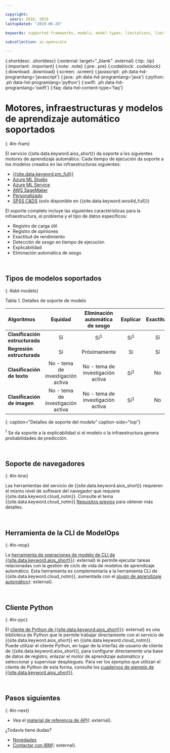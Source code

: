 ```yaml
---

copyright:
  years: 2018, 2019
lastupdated: "2019-06-28"

keywords: supported frameworks, models, model types, limitations, limits

subcollection: ai-openscale

---
```


{:shortdesc: .shortdesc}
{:external: target="_blank" .external}
{:tip: .tip}
{:important: .important}
{:note: .note}
{:pre: .pre}
{:codeblock: .codeblock}
{:download: .download}
{:screen: .screen}
{:javascript: .ph data-hd-programlang='javascript'}
{:java: .ph data-hd-programlang='java'}
{:python: .ph data-hd-programlang='python'}
{:swift: .ph data-hd-programlang='swift'}
{:faq: data-hd-content-type='faq'}

# Motores, infraestructuras y modelos de aprendizaje automático soportados
{: #in-fram}

El servicio {{site.data.keyword.aios_short}} da soporte a los siguientes motores de aprendizaje
automático. Cada tiempo de ejecución da soporte a los modelos creados en las infraestructuras siguientes:

- [{{site.data.keyword.pm_full}}](/docs/services/ai-openscale?topic=ai-openscale-frmwrks-wml#frmwrks-wml) 
- [Azure ML Studio](/docs/services/ai-openscale?topic=ai-openscale-frmwrks-azure#frmwrks-azure)
- [Azure ML Service](/docs/services/ai-openscale?topic=ai-openscale-frmwrks-azureservice#frmwrks-azureservice)
- [AWS SageMaker](/docs/services/ai-openscale?topic=ai-openscale-frmwrks-aws-sage#frmwrks-aws-sage)
- [Personalizado](/docs/services/ai-openscale?topic=ai-openscale-frmwrks-custom#frmwrks-custom)
- [SPSS C&DS](/docs/services/ai-openscale?topic=ai-openscale-frmwrks-spss#frmwrks-spss) (solo disponible en
{{site.data.keyword.wos4d_full}})


El soporte completo incluye las siguientes características para la infraestructura, el problema y el tipo de datos específicos:

- Registro de carga útil	
- Registro de opiniones	
- Exactitud de rendimiento	
- Detección de sesgo en tiempo de ejecución	
- Explicabilidad	
- Eliminación automática de sesgo

<p>&nbsp;</p>


## Tipos de modelos soportados
{: #abt-models}

Tabla 1. Detalles de soporte de modelo

| Algoritmos | **Equidad** | **Eliminación automática de sesgo** | **Explicar** | **Exactitud** |
|:---|:---:|:---:|:---:|:---:|
| **Clasificación estructurada** | Sí | Sí<sup>1</sup> | Sí<sup>1</sup> | Sí |
| **Regresión estructurada**     | Sí | Próximamente | Sí | Sí |
| **Clasificación de texto**       | No - tema de investigación activa | No - tema de investigación activa | Sí<sup>1</sup> | No |
| **Clasificación de imagen**      | No - tema de investigación activa | No - tema de investigación activa | Sí<sup>1</sup> | No ||
{: caption="Detalles de soporte del modelo" caption-side="top"}

<sup>1</sup> Se da soporte a la explicabilidad si el modelo o la infraestructura genera probabilidades de predicción.

<p>&nbsp;</p>

## Soporte de navegadores
{: #in-brw}

Las herramientas del servicio de {{site.data.keyword.aios_short}} requieren el mismo nivel de software del navegador que requiere {{site.data.keyword.cloud_notm}}. Consulte el tema {{site.data.keyword.cloud_notm}} [Requisitos previos](/docs/overview?topic=overview-prereqs-platform#browsers-platform) para obtener más detalles.

<p>&nbsp;</p>

## Herramienta de la CLI de ModelOps
{: #in-mop}

La [herramienta de operaciones de modelo de CLI de {{site.data.keyword.aios_short}}](https://github.com/IBM-Watson/aiopenscale-modelops-cli){: external} le permite ejecutar tareas relacionadas con la gestión de ciclo de vida de modelos de aprendizaje automático. Esta herramienta es complementaria a la herramienta CLI de {{site.data.keyword.cloud_notm}}, aumentada con el [plugin de aprendizaje automático](https://www.ibm.com/support/knowledgecenter/DSXDOC/analyze-data/ml_dlaas_environment.html){: external}.

<p>&nbsp;</p>

## Cliente Python
{: #in-pyc}

El [cliente de Python de {{site.data.keyword.aios_short}}](http://ai-openscale-python-client.mybluemix.net/){: external} es una biblioteca de Python que le permite trabajar directamente con el servicio de {{site.data.keyword.aios_short}} en {{site.data.keyword.cloud_notm}}. Puede utilizar el cliente Python, en lugar de la interfaz de usuario de cliente de {{site.data.keyword.aios_short}}, para configurar directamente una base de datos de registro, enlazar el motor de aprendizaje automático y seleccionar y supervisar despliegues. Para ver los ejemplos que utilizan el cliente de Python de esta forma, consulte los
[cuadernos de ejemplo de {{site.data.keyword.aios_short}}](https://github.com/pmservice/ai-openscale-tutorials/tree/master/notebooks).

<p>&nbsp;</p>

## Pasos siguientes
{: #in-next}

- Vea el [material de referencia de API](https://{DomainName}/apidocs/ai-openscale){: external}.

¿Todavía tiene dudas? 

- [Novedades](/docs/services/ai-openscale?topic=ai-openscale-rn-relnotes)
- [Contactar con IBM](https://www.ibm.com/account/reg/us-en/signup?formid=MAIL-watson){: external}.
